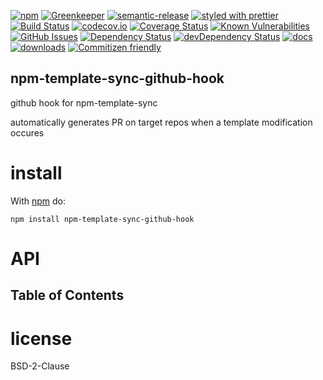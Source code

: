 [![npm](https://img.shields.io/npm/v/npm-template-sync-github-hook.svg)](https://www.npmjs.com/package/npm-template-sync-github-hook)
[![Greenkeeper](https://badges.greenkeeper.io/arlac77/npm-template-sync-github-hook.svg)](https://greenkeeper.io/)
[![semantic-release](https://img.shields.io/badge/%20%20%F0%9F%93%A6%F0%9F%9A%80-semantic--release-e10079.svg)](https://github.com/arlac77/npm-template-sync-github-hook)
[![styled with prettier](https://img.shields.io/badge/styled_with-prettier-ff69b4.svg)](https://github.com/prettier/prettier)
[![Build Status](https://secure.travis-ci.org/arlac77/npm-template-sync-github-hook.png)](http://travis-ci.org/arlac77/npm-template-sync-github-hook)
[![codecov.io](http://codecov.io/github/arlac77/npm-template-sync-github-hook/coverage.svg?branch=master)](http://codecov.io/github/arlac77/npm-template-sync-github-hook?branch=master)
[![Coverage Status](https://coveralls.io/repos/arlac77/npm-template-sync-github-hook/badge.svg)](https://coveralls.io/r/arlac77/npm-template-sync-github-hook)
[![Known Vulnerabilities](https://snyk.io/test/github/arlac77/npm-template-sync-github-hook/badge.svg)](https://snyk.io/test/github/arlac77/npm-template-sync-github-hook)
[![GitHub Issues](https://img.shields.io/github/issues/arlac77/npm-template-sync-github-hook.svg?style=flat-square)](https://github.com/arlac77/npm-template-sync-github-hook/issues)
[![Dependency Status](https://david-dm.org/arlac77/npm-template-sync-github-hook.svg)](https://david-dm.org/arlac77/npm-template-sync-github-hook)
[![devDependency Status](https://david-dm.org/arlac77/npm-template-sync-github-hook/dev-status.svg)](https://david-dm.org/arlac77/npm-template-sync-github-hook#info=devDependencies)
[![docs](http://inch-ci.org/github/arlac77/npm-template-sync-github-hook.svg?branch=master)](http://inch-ci.org/github/arlac77/npm-template-sync-github-hook)
[![downloads](http://img.shields.io/npm/dm/npm-template-sync-github-hook.svg?style=flat-square)](https://npmjs.org/package/npm-template-sync-github-hook)
[![Commitizen friendly](https://img.shields.io/badge/commitizen-friendly-brightgreen.svg)](http://commitizen.github.io/cz-cli/)

## npm-template-sync-github-hook

github hook for npm-template-sync

automatically generates PR on target repos when a template modification occures

# install

With [npm](http://npmjs.org) do:

```shell
npm install npm-template-sync-github-hook
```

# API

<!-- Generated by documentation.js. Update this documentation by updating the source code. -->

## Table of Contents

# license

BSD-2-Clause
